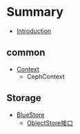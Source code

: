 # Summary

* [Introduction](README.md)

## common

* [Context](common/cephcontext.md)
  * CephContext

## Storage

* [BlueStore](chapter1.md)
  * [ObjectStore接口](chapter1/objectstorejie-kou.md)


